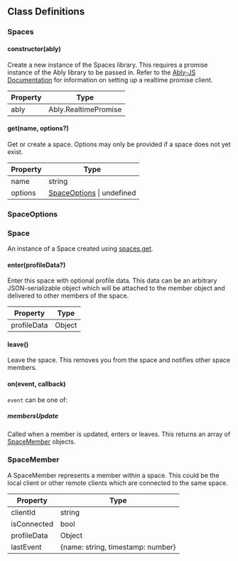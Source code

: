 ## Class Definitions

### Spaces

#### constructor(ably)

Create a new instance of the Spaces library.
This requires a promise instance of the Ably library to be passed in.
Refer to the [Ably-JS Documentation](https://github.com/ably/ably-js#introduction) for information on setting up a realtime promise client.

| Property | Type                 |
|----------|----------------------|
| ably     | Ably.RealtimePromise |


#### get(name, options?)
Get or create a space. Options may only be provided if a space does not yet exist.

| Property | Type                                           |
|----------|------------------------------------------------|
| name     | string                                         |
| options  | [SpaceOptions](#spaceoptions) &#124; undefined |

### SpaceOptions

### Space
An instance of a Space created using [spaces.get](#get--name-options-).

#### enter(profileData?)
Enter this space with optional profile data.
This data can be an arbitrary JSON-serializable object which will be attached to the member object and delivered to other members of the space.

| Property    | Type   |
|-------------|--------|
| profileData | Object |


#### leave()

Leave the space. This removes you from the space and notifies other space members.

#### on(event, callback)
`event` can be one of:

##### membersUpdate
Called when a member is updated, enters or leaves. This returns an array of [SpaceMember](#spacemember) objects.


### SpaceMember

A SpaceMember represents a member within a space.
This could be the local client or other remote clients which are connected to the same space.

| Property    | Type                              |
|-------------|-----------------------------------|
| clientId    | string                            |
| isConnected | bool                              |
| profileData | Object                            |
| lastEvent   | {name: string, timestamp: number} |
